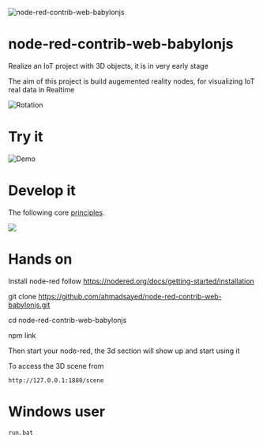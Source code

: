 
![node-red-contrib-web-babylonjs](https://github.com/ahmadsayed/node-red-contrib-web-babylonjs/workflows/node-red-contrib-web-babylonjs/badge.svg)

# node-red-contrib-web-babylonjs

Realize an IoT project with 3D objects, it is in very early stage

The aim of this project is build augemented reality nodes, for visualizing IoT real data in Realtime

![Rotation](https://github.com/ahmadsayed/node-red-contrib-web-babylonjs/blob/master/snapshots/rotation.gif)

# Try it 

![Demo](https://github.com/ahmadsayed/node-red-contrib-web-babylonjs/blob/master/snapshots/Demo.gif)

# Develop it

The following core [principles](https://twitter.com/knolleary/status/1275740133975785472).

![](https://raw.githubusercontent.com/ahmadsayed/node-red-contrib-web-babylonjs/master/snapshots/principles.png)

# Hands on

Install node-red follow https://nodered.org/docs/getting-started/installation

git clone https://github.com/ahmadsayed/node-red-contrib-web-babylonjs.git

cd node-red-contrib-web-babylonjs

npm link

Then start your node-red, the 3d section will show up and start using it

To access the 3D scene from 

```
http://127.0.0.1:1880/scene
```
# Windows user

``` 
run.bat
```
